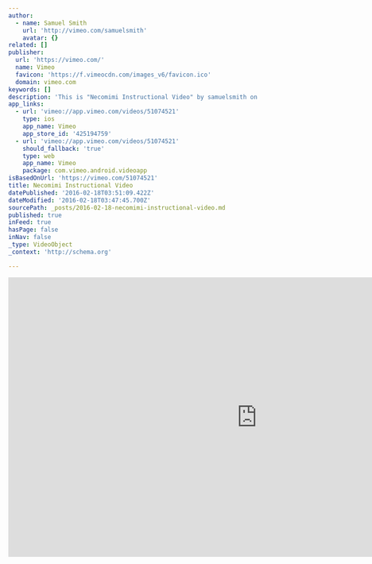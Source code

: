 ```yaml
---
author:
  - name: Samuel Smith
    url: 'http://vimeo.com/samuelsmith'
    avatar: {}
related: []
publisher:
  url: 'https://vimeo.com/'
  name: Vimeo
  favicon: 'https://f.vimeocdn.com/images_v6/favicon.ico'
  domain: vimeo.com
keywords: []
description: 'This is "Necomimi Instructional Video" by samuelsmith on Vimeo, the home for high quality videos and the people who love them.'
app_links:
  - url: 'vimeo://app.vimeo.com/videos/51074521'
    type: ios
    app_name: Vimeo
    app_store_id: '425194759'
  - url: 'vimeo://app.vimeo.com/videos/51074521'
    should_fallback: 'true'
    type: web
    app_name: Vimeo
    package: com.vimeo.android.videoapp
isBasedOnUrl: 'https://vimeo.com/51074521'
title: Necomimi Instructional Video
datePublished: '2016-02-18T03:51:09.422Z'
dateModified: '2016-02-18T03:47:45.700Z'
sourcePath: _posts/2016-02-18-necomimi-instructional-video.md
published: true
inFeed: true
hasPage: false
inNav: false
_type: VideoObject
_context: 'http://schema.org'

---
```

<iframe src="https://cdn.embedly.com/widgets/media.html?src=https%3A%2F%2Fplayer.vimeo.com%2Fvideo%2F51074521&amp;url=https%3A%2F%2Fvimeo.com%2F51074521&amp;image=http%3A%2F%2Fi.vimeocdn.com%2Fvideo%2F351981653_1280.jpg&amp;key=b7d04c9b404c499eba89ee7072e1c4f7&amp;type=text%2Fhtml&amp;schema=vimeo" width="1000" height="563" scrolling="no" frameborder="0" allowfullscreen="allowfullscreen" style=""></iframe>